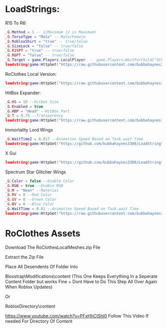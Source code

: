 # LoadStrings:

R15 To R6:
```lua
_G.Method = 1 -- 1/Maximum (2 is Maximum)
_G.TorsoType = "Male" -- Male/Female
_G.RobloxShirt = "true" -- true/false
_G.SizeLock = "false" -- true/false
_G.R15PT = "true" -- true/false
_G.R6PT = "false" -- true/false
_G.Target = game.Players.LocalPlayer  -- game.Players:WaitForChild("OtherPlayerName")
loadstring(game:HttpGet("https://raw.githubusercontent.com/bubbahaynes3308/LoadStringthingies/main/R15ToR6.lua",true))()
```

 RoClothes Local Version:
```lua
loadstring(game:HttpGet("https://raw.githubusercontent.com/bubbahaynes3308/LoadStringthingies/main/RC.lua",true))()
```

HitBox Expander:
```lua
_G.HS = 10 --Hitbox Size
_G.Enabled = true
_G.HBP = "Head" --HitBox Part
_G.T = 0.75 --Transparency
loadstring(game:HttpGet("https://raw.githubusercontent.com/bubbahaynes3308/LoadStringthingies/main/HBE",true))()
```

Immortality Lord Wings
```lua
_G.WaitTime2 = 0.017 --Animation Speed Based on Task.wait Time
loadstring(game:HttpGet("https://github.com/bubbahaynes3308/LoadStringthingies/raw/refs/heads/main/ILWings.lua",true))()
```
X Gui
```lua
loadstring(game:HttpGet("https://github.com/bubbahaynes3308/LoadStringthingies/raw/refs/heads/main/XGui.lua",true))()
```
Spectrum Star Glitcher Wings
```lua
_G.Color = false --Enable Color
_G.RGB = true --Enable RGB
_G.M = "Neon" --Material
_G.RV = 0 --Red Color
_G.GV = 0 --Green Color
_G.BV = 0 --Blue Color
_G.WaitTime = 0.01 --Animation Speed Based on Task.wait Time
loadstring(game:HttpGet("https://raw.githubusercontent.com/bubbahaynes3308/LoadStringthingies/main/SpectrumStarWings.lua",true))()
```


# RoClothes Assets
Download The RoClothesLocalMeshes.zip File

Extract the Zip File

Place All Desendents Of Folder Into

Bloxstrap\Modifications\content (This One Keeps Everything In a Seperate Content Folder but works Fine + Dont Have to Do This Step All Over Again When Roblox Updates)

Or

RobloxDirectory\content

https://www.youtube.com/watch?v=PFxHhCIShI0 Follow This Video If needed For Directory Of Content
